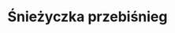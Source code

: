 ---
title: 'Śnieżyczka przebiśnieg'
latina: '(Galanthus nivalis)'
pubDate: 'Jul 01 2022'
mainImage: 'sniezyczka_przebisnieg.jpeg'
level1: 'rośliny naczyniowe'
level2: 'szparagowce'
level3: 'amarylkowate'
level4: 'śnieżyczka'
flowertime: 'luty - kwiecień'
where: 'Gatunek występuje w stanie dzikim w południowej i środkowej Europie, od północno-wschodniej części Hiszpanii poprzez Włochy (w tym Sycylię na południu), Grecję po Kaukaz i Azję Mniejszą na wschodzie. Północna granica naturalnego zasięgu biegnie przez Francję, Niemcy, Polskę i Ukrainę. W Polsce występuje głównie na południu, w górach, na wyżynach i na Dolnym Śląsku. Mniej liczne stanowiska posiada w Wielkopolsce i na Polesiu. Dalej na północ spotykany jest tylko jako zdziczały z miejsc uprawy. Brak jest przebiśniegów na stanowiskach naturalnych w północno-wschodniej Polsce i na znacznej części Polski centralnej.'
---